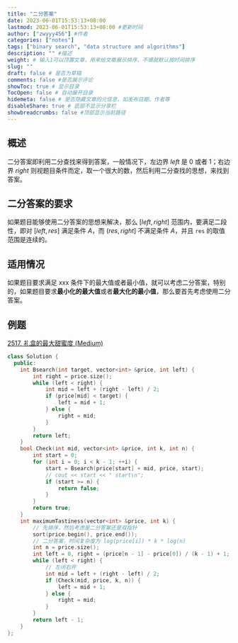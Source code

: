 ```yaml
---
title: "二分答案"
date: 2023-06-01T15:53:13+08:00
lastmod: 2023-06-01T15:53:13+08:00 #更新时间
author: ["zwyyy456"] #作者
categories: ["notes"]
tags: ["binary search", "data structure and algorithms"]
description: "" #描述
weight: # 输入1可以顶置文章，用来给文章展示排序，不填就默认按时间排序
slug: ""
draft: false # 是否为草稿
comments: false #是否展示评论
showToc: true # 显示目录
TocOpen: false # 自动展开目录
hidemeta: false # 是否隐藏文章的元信息，如发布日期、作者等
disableShare: true # 底部不显示分享栏
showbreadcrumbs: false #顶部显示当前路径
---
```

## 概述
二分答案即利用二分查找来得到答案，一般情况下，左边界 $left$ 是 $0$ 或者 $1$；右边界 $right$ 则视题目条件而定，取一个很大的数，然后利用二分查找的思想，来找到答案。

## 二分答案的要求
如果题目能够使用二分答案的思想来解决，那么 $[left, right]$ 范围内，要满足二段性，即对 $[left, res]$ 满足条件 $A$，而 $(res, right]$ 不满足条件 $A$，并且 `res` 的取值范围是连续的。

## 适用情况
如果题目要求满足 xxx 条件下的最大值或者最小值，就可以考虑二分答案，特别的，如果题目要求**最小化的最大值**或者**最大化的最小值**，那么要首先考虑使用二分答案。

## 例题
[2517. 礼盒的最大甜蜜度 (Medium)](https://leetcode.cn/problems/maximum-tastiness-of-candy-basket/)

```cpp
class Solution {
  public:
    int Bsearch(int target, vector<int> &price, int left) {
        int right = price.size();
        while (left < right) {
            int mid = left + (right - left) / 2;
            if (price[mid] < target) {
                left = mid + 1;
            } else {
                right = mid;
            }
        }
        return left;
    }
    bool Check(int mid, vector<int> &price, int k, int n) {
        int start = 0;
        for (int i = 0; i < k - 1; ++i) {
            start = Bsearch(price[start] + mid, price, start);
            // cout << start << " start\n";
            if (start >= n) { 
                return false;
            }
        }
        return true;
    }
    int maximumTastiness(vector<int> &price, int k) {
        // 先排序，然后考虑是二分答案还是双指针
        sort(price.begin(), price.end());
        // 二分答案，时间复杂度为 log(price[i]) * k * log(n)
        int n = price.size();
        int left = 0, right = (price[n - 1] - price[0]) / (k - 1) + 1; // 先看看 k 行不行，不行就改成 2
        while (left < right) {
            // 左闭右开
            int mid = left + (right - left) / 2;
            if (Check(mid, price, k, n)) {
                left = mid + 1;
            } else {
                right = mid;
            }
        }
        return left - 1;
    }
};
```

